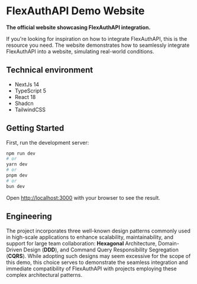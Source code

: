 # FlexAuthAPI Demo Website

**The official website showcasing FlexAuthAPI integration.**

If you're looking for inspiration on how to integrate FlexAuthAPI, this is the resource you need.
The website demonstrates how to seamlessly integrate FlexAuthAPI into a website, simulating real-world conditions.

## Technical environment

- NextJs 14
- TypeScript 5
- React 18
- Shadcn
- TailwindCSS

## Getting Started

First, run the development server:

```bash
npm run dev
# or
yarn dev
# or
pnpm dev
# or
bun dev
```

Open [http://localhost:3000](http://localhost:3000) with your browser to see the result.

## Engineering

The project incorporates three well-known design patterns commonly used in high-scale applications to enhance scalability, maintainability, and support for large team collaboration: **Hexagonal** Architecture, Domain-Driven Design (**DDD**), and Command Query Responsibility Segregation (**CQRS**). While adopting such designs may seem excessive for the scope of this demo, this choice serves to demonstrate the seamless integration and immediate compatibility of FlexAuthAPI with projects employing these complex architectural patterns.

